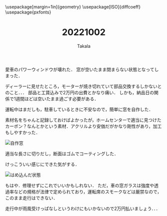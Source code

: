 ﻿---
title: 20221002
yesterday: 20221001
tomorrow: 20221003
days: 10
author: Takala
header-includes:
  - \usepackage[margin=1in]{geometry}
  - \usepackage[ISO]{diffcoeff}
  - \usepackage{pxfonts}
---


愛車のパワーウィンドウが壊れた．
窓が空いたまま閉まらない状態となってしまった．


ディーラーに見せたところ，モーターが焼き切れていて部品交換するしかないとのこと．．．
部品と工賃込みで2万円の出費とかなり痛い．
しかも，納品日の関係で1週間ほどは空いたまま過ごす必要がある．


運転中はまだしも，駐車しているときに不安なので，簡単に窓を自作した．


素材名をちゃんと記録しておけばよかったが，ホームセンターで適当に見つけた
カーボン？なんとかという素材．アクリルより安価だがかなり剛性があり，加工もしやすかった．

![自作窓](image/20221002_1.jpg)


適当な長さに切りだし，断面はゴムでコーティングした．


けっこういい感じにできた気がする．


![はめ込んだ状態](image/20221002_2.jpg)


もはや．修理せずにこれでいいかもしれない．
ただ，車の窓ガラスは強度や透過率などの規格が法律で定められており，運転席のスモークなどは厳禁なので，
このまま走行はできない．

走行中が雨風受けっぱなしというわけにもいかないので2万円払いましょう．．．



